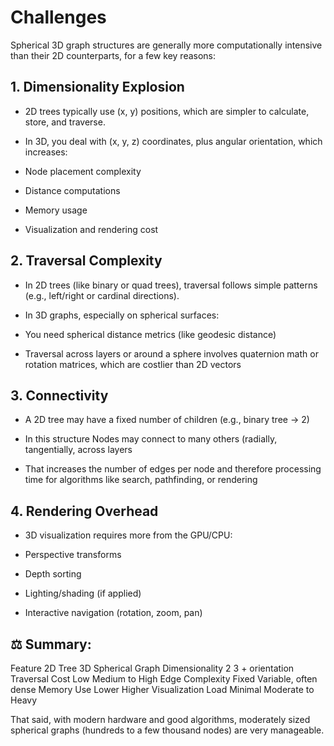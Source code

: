 # Challenges

Spherical 3D graph structures are generally more computationally intensive than their 2D counterparts, for a few key reasons:


## 1. Dimensionality Explosion


+ 2D trees typically use (x, y) positions, which are simpler to calculate, store, and traverse.

+ In 3D, you deal with (x, y, z) coordinates, plus angular orientation, which increases:

+ Node placement complexity

+ Distance computations

+ Memory usage

+ Visualization and rendering cost


## 2. Traversal Complexity


+ In 2D trees (like binary or quad trees), traversal follows simple patterns (e.g., left/right or cardinal directions).

+ In 3D graphs, especially on spherical surfaces:

+ You need spherical distance metrics (like geodesic distance)

+ Traversal across layers or around a sphere involves quaternion math or rotation matrices, which are costlier than 2D vectors
  

## 3. Connectivity


+ A 2D tree may have a fixed number of children (e.g., binary tree → 2)

+ In this structure Nodes may connect to many others (radially, tangentially, across layers

+ That increases the number of edges per node and therefore processing time for algorithms like search, pathfinding, or rendering


## 4. Rendering Overhead


+ 3D visualization requires more from the GPU/CPU:

+ Perspective transforms

+ Depth sorting

+ Lighting/shading (if applied)

+ Interactive navigation (rotation, zoom, pan)
  

## ⚖️ Summary:


Feature	2D Tree	3D Spherical Graph
Dimensionality	2	3 + orientation
Traversal Cost	Low	Medium to High
Edge Complexity	Fixed	Variable, often dense
Memory Use	Lower	Higher
Visualization Load	Minimal	Moderate to Heavy

That said, with modern hardware and good algorithms, moderately sized spherical graphs (hundreds to a few thousand nodes) are very manageable.
